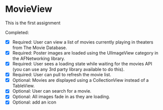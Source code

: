 # MovieView
This is the first assignment


Completed:
- [x] Required: User can view a list of movies currently playing in theaters from The Movie Database.
- [x] Required: Poster images are loaded using the UIImageView category in the AFNetworking library.
- [x] Required: User sees a loading state while waiting for the movies API (you can use any 3rd party library available to do this).
- [x] Required: User can pull to refresh the movie list.
- [x] Optional: Movies are displayed using a CollectionView instead of a TableView.
- [x] Optional: User can search for a movie.
- [x] Optional: All images fade in as they are loading.
- [x] Optional: add an icon
